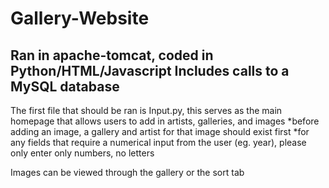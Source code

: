 # Gallery-Website
Ran in apache-tomcat, coded in Python/HTML/Javascript
Includes calls to a MySQL database
---------------------------------------------------------------

The first file that should be ran is Input.py, this serves as the main homepage that allows users to add in artists, galleries, and images
*before adding an image, a gallery and artist for that image should exist first
*for any fields that require a numerical input from the user (eg. year), please only enter only numbers, no letters

Images can be viewed through the gallery or the sort tab
